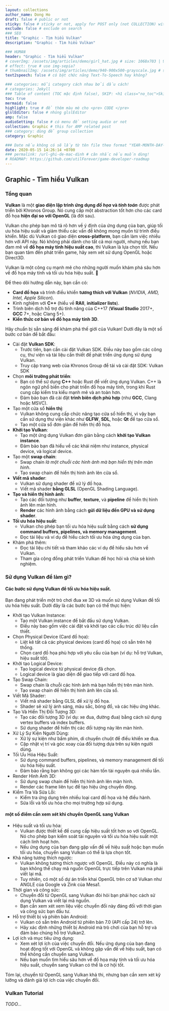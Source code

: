 ```yaml
---
layout: collections
author_name: Dong Ho
draft: false # public or not
sticky: false # sticky or not, apply for POST only (not COLLECTION) with including thumbnailImg
exclude: false # exclude on search
### SEO
title: "Graphic - Tìm hiểu Vulkan"
description: "Graphic - Tìm hiểu Vulkan"

### HUMAN
header: "Graphic - Tìm hiểu Vulkan"
# coverImg: /assets/img/articles/demo/girl_hat.jpg # size: 1068x703 | 900x500 | 600x400
# effect: true # use img-sepia?
# thumbnailImg: /assets/img/articles/demo/940-900x500-grayscale.jpg # size: 900x500 | 600x400
text2speech: false # có bật chức năng Text-To-Speech hay không?

### categories: mỗi category cách nhau bởi dấu cách!
# categories: Jekyll
### Table of content (TOC mặc định false), SKIP: <h1 class="no_toc">Skip toc</h1> hoặc <div class="no_toc_section">
toc: true
mermaid: false
highlight: true # để thêm màu mè cho <pre> CODE </pre>
glslEditor: false # nhúng glslEditor
amp: false
audioSetting: false # có menu để setting audio or not
collection: Graphic # this for AMP related post
### category: dùng để group collection
category: Graphic

### Date nếu không có sẽ lấy từ tên file theo format "YEAR-MONTH-DAY-title.md"
date: 2020-05-15 14:26:14 +0700
### permalink: /url-ghi-de-mac-dinh # cân nhắc nếu muốn dùng!
# ROADMAP: https://github.com/utilForever/game-developer-roadmap
---
```


## Graphic - Tìm hiểu Vulkan

### Tổng quan

**Vulkan** là một **giao diện lập trình ứng dụng *đồ họa* và *tính toán*** được phát triển bởi Khronos Group. Nó cung cấp một abstraction tốt hơn cho các card đồ họa **hiện đại so với OpenGL** (là đời sau).

Vulkan cho phép bạn mô tả rõ hơn về ý định của ứng dụng của bạn, giúp tối ưu hóa hiệu suất và giảm thiểu các vấn đề không mong muốn từ trình điều khiển. Mặc dù Vulkan có giao diện **cross-platform**, bạn cần làm việc nhiều hơn với API này. Nó không phải dành cho tất cả mọi người, nhưng nếu bạn đam mê về **đồ họa máy tính hiệu suất cao**, thì Vulkan là lựa chọn tốt. Nếu bạn quan tâm đến phát triển game, hãy xem xét sử dụng OpenGL hoặc Direct3D.

Vulkan là một công cụ mạnh mẽ cho những người muốn khám phá sâu hơn về đồ họa máy tính và tối ưu hóa hiệu suất. 🚀

Để theo dõi hướng dẫn này, bạn cần có:
- **Card đồ họa** và trình điều khiển **tương thích với Vulkan** (*NVIDIA, AMD, Intel, Apple Silicon*).
- Kinh nghiệm với **C++** (hiểu về **RAII**, **initializer lists**).
- Trình biên dịch hỗ trợ đủ tính năng của C++17 (**Visual Studio** 2017+, **GCC** 7+, hoặc Clang 5+).
- **Kiến thức cơ bản về đồ họa máy tính 3D**.

Hãy chuẩn bị sẵn sàng để khám phá thế giới của Vulkan! Dưới đây là một số bước cơ bản để bắt đầu:
- Cài đặt **Vulkan SDK**:
    + Trước tiên, bạn cần cài đặt Vulkan SDK. Điều này bao gồm các công cụ, thư viện và tài liệu cần thiết để phát triển ứng dụng sử dụng Vulkan.
    + Truy cập trang web của Khronos Group để tải và cài đặt SDK: Vulkan SDK
- Chọn **môi trường phát triển**:
    + Bạn có thể sử dụng **C++** hoặc Rust để viết ứng dụng Vulkan. C++ là ngôn ngữ phổ biến cho phát triển đồ họa máy tính, trong khi Rust cung cấp kiểm tra kiểu mạnh mẽ và an toàn hơn.
    + Đảm bảo bạn đã cài đặt **trình biên dịch phù hợp** (như **GCC**, Clang hoặc MSVC).
- Tạo một cửa sổ **hiển thị**:
    + Vulkan không cung cấp chức năng tạo cửa sổ hiển thị, vì vậy bạn cần sử dụng thư viện khác như **GLFW**, **SDL**, hoặc **Qt** để tạo cửa sổ.
    + Tạo một cửa sổ đơn giản để hiển thị đồ họa.
- **Khởi tạo Vulkan**:
    + Tạo một ứng dụng Vulkan đơn giản bằng cách **khởi tạo Vulkan instance**.
    + Đảm bảo bạn đã hiểu về các khái niệm như instance, physical device, và logical device.
- Tạo một **swap chain**:
    + Swap chain *là một chuỗi các hình ảnh mà bạn hiển thị trên màn hình*.
    + Tạo swap chain để hiển thị hình ảnh lên cửa sổ.
- **Viết mã shader**:
    + Vulkan sử dụng shader để xử lý đồ họa.
    + Viết mã shader **bằng GLSL** (OpenGL Shading Language).
- **Tạo và hiển thị hình ảnh**:
    + Tạo các đối tượng như **buffer**, **texture**, và **pipeline** để hiển thị hình ảnh lên màn hình.
    + **Render** các hình ảnh bằng cách **gửi dữ liệu đến GPU và sử dụng shader**.
- **Tối ưu hóa hiệu suất**:
    + Vulkan cho phép bạn tối ưu hóa hiệu suất bằng cách **sử dụng command buffers, pipelines, và memory management**.
    + Đọc tài liệu và ví dụ để hiểu cách tối ưu hóa ứng dụng của bạn.
- Khám phá thêm:
    + Đọc tài liệu chi tiết và tham khảo các ví dụ để hiểu sâu hơn về Vulkan.
    + Tham gia cộng đồng phát triển Vulkan để học hỏi và chia sẻ kinh nghiệm.

### Sử dụng Vulkan để làm gì?

#### Các bước sử dụng Vulkan để tối ưu hóa hiệu suất.

Bạn đang phát triển một trò chơi đua xe 3D và muốn sử dụng Vulkan để tối ưu hóa hiệu suất. Dưới đây là các bước bạn có thể thực hiện:
- Khởi tạo Vulkan Instance:
    + Tạo một Vulkan instance để bắt đầu sử dụng Vulkan.
    + Điều này bao gồm việc cài đặt và khởi tạo các cấu trúc dữ liệu cần thiết.
- Chọn Physical Device (Card đồ họa):
    + Liệt kê tất cả các physical devices (card đồ họa) có sẵn trên hệ thống.
    + Chọn card đồ họa phù hợp với yêu cầu của bạn (ví dụ: hỗ trợ Vulkan, hiệu suất tốt).
- Khởi tạo Logical Device:
    + Tạo logical device từ physical device đã chọn.
    + Logical device là giao diện để giao tiếp với card đồ họa.
- Tạo Swap Chain:
    + Swap chain là chuỗi các hình ảnh mà bạn hiển thị trên màn hình.
    + Tạo swap chain để hiển thị hình ảnh lên cửa sổ.
- Viết Mã Shader:
    + Viết mã shader bằng GLSL để xử lý đồ họa.
    + Shader sẽ xử lý ánh sáng, màu sắc, bóng đổ, và các hiệu ứng khác.
- Tạo Và Hiển Thị Đối Tượng 3D:
    + Tạo các đối tượng 3D (ví dụ: xe đua, đường đua) bằng cách sử dụng vertex buffers và index buffers.
    + Sử dụng shader để hiển thị các đối tượng này lên màn hình.
- Xử Lý Sự Kiện Người Dùng:
    + Xử lý sự kiện như bấm phím, di chuyển chuột để điều khiển xe đua.
    + Cập nhật vị trí và góc xoay của đối tượng dựa trên sự kiện người dùng.
- Tối Ưu Hóa Hiệu Suất:
    + Sử dụng command buffers, pipelines, và memory management để tối ưu hóa hiệu suất.
    + Đảm bảo rằng bạn không gọi các hàm tốn tài nguyên quá nhiều lần.
- Render Hình Ảnh 3D:
    + Sử dụng swap chain để hiển thị hình ảnh lên màn hình.
    + Render các frame liên tục để tạo hiệu ứng chuyển động.
- Kiểm Tra Và Sửa Lỗi:
    + Kiểm tra ứng dụng trên nhiều loại card đồ họa và hệ điều hành.
    + Sửa lỗi và tối ưu hóa cho mọi trường hợp sử dụng.

#### một số điểm cần xem xét khi chuyển OpenGL sang Vulkan

- Hiệu suất và tối ưu hóa:
    + Vulkan được thiết kế để cung cấp hiệu suất tốt hơn so với OpenGL. Nó cho phép bạn kiểm soát tài nguyên và tối ưu hóa hiệu suất một cách linh hoạt hơn.
    + Nếu ứng dụng của bạn đang gặp vấn đề về hiệu suất hoặc bạn muốn tối ưu hóa, chuyển sang Vulkan có thể là lựa chọn tốt.
- Khả năng tương thích ngược:
    + Vulkan không tương thích ngược với OpenGL. Điều này có nghĩa là bạn không thể chạy mã nguồn OpenGL trực tiếp trên Vulkan mà phải viết lại mã.
    + Tuy nhiên, có một số dự án triển khai OpenGL trên cơ sở Vulkan như ANGLE của Google và Zink của Mesa1.
- Thời gian và công sức:
    + Chuyển đổi từ OpenGL sang Vulkan đòi hỏi bạn phải học cách sử dụng Vulkan và viết lại mã nguồn.
    + Bạn cần xem xét xem liệu việc chuyển đổi này đáng đối với thời gian và công sức bạn đầu tư.
- Hỗ trợ thiết bị và phiên bản Android:
    + Vulkan có sẵn trên Android từ phiên bản 7.0 (API cấp 24) trở lên.
    + Hãy xác định những thiết bị Android mà trò chơi của bạn hỗ trợ và đảm bảo chúng hỗ trợ Vulkan2.
- Lợi ích và mục tiêu ứng dụng:
    + Xem xét lợi ích của việc chuyển đổi. Nếu ứng dụng của bạn đang hoạt động tốt với OpenGL và không gặp vấn đề về hiệu suất, bạn có thể không cần chuyển sang Vulkan.
    + Nếu bạn muốn tìm hiểu sâu hơn về đồ họa máy tính và tối ưu hóa hiệu suất, chuyển sang Vulkan có thể là cơ hội tốt.

Tóm lại, chuyển từ OpenGL sang Vulkan khả thi, nhưng bạn cần xem xét kỹ lưỡng và đánh giá lợi ích của việc chuyển đổi.

### Vulkan Tutorial

*TODO...*